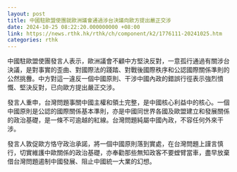 ```yaml
---
layout: post
title: 中國駐歐盟使團就歐洲議會通過涉台決議向歐方提出嚴正交涉
date: 2024-10-25 08:22:20.000000000 +08:00
link: https://news.rthk.hk/rthk/ch/component/k2/1776111-20241025.htm
categories: rthk
---
```


中國駐歐盟使團發言人表示，歐洲議會不顧中方堅決反對，一意孤行通過有關涉台決議，是對事實的歪曲、對國際法的踐踏、對戰後國際秩序和公認國際關係準則的公然挑釁。中方對這一違反一個中國原則、干涉中國內政的錯誤行徑表示強烈憤慨、堅決反對，已向歐方提出嚴正交涉。

發言人重申，台灣問題事關中國主權和領土完整，是中國核心利益中的核心。一個中國原則是公認的國際關係基本準則，亦是中國同世界各國及歐盟建立和發展關係的政治基礎，是一條不可逾越的紅線。台灣問題純屬中國內政，不容任何外來干涉。

發言人敦促歐方恪守政治承諾，將一個中國原則落到實處，在台灣問題上謹言慎行，切實維護中歐關係的政治基礎，亦奉勸那些無知政客不要螳臂當車，盡早放棄借台灣問題遏制中國發展、阻止中國統一大業的幻想。
